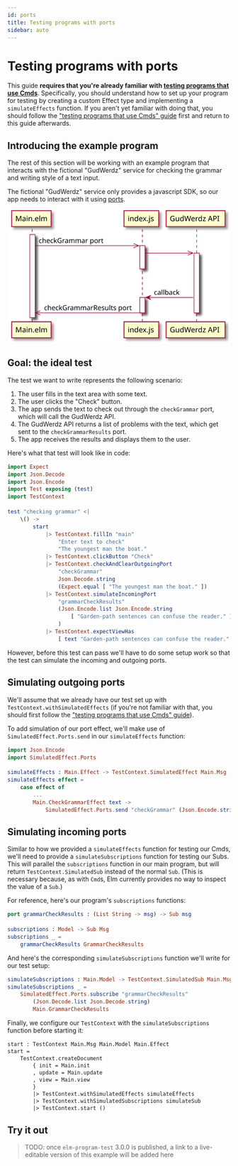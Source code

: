 ```yaml
---
id: ports
title: Testing programs with ports
sidebar: auto
---
```


# Testing programs with ports

This guide **requires that you're already familiar with
[testing programs that use Cmds](cmds.md)**.
Specifically, you should understand how to set up your program for testing
by creating a custom Effect type and implementing a `simulateEffects` function.
If you aren't yet familiar with doing that, you should follow the
["testing programs that use Cmds" guide](cmds.md) first and return to this guide afterwards.


## Introducing the example program

The rest of this section will be working with an example program
that interacts with the fictional "GudWerdz" service for
checking the grammar and writing style of a text input.

The fictional "GudWerdz" service only provides a javascript SDK,
so our app needs to interact with it using [ports](https://guide.elm-lang.org/interop/ports.html).

![architecture diagram described in the preceding paragraph](./GrammarCheckExample.svg)


## Goal: the ideal test

The test we want to write represents the following scenario:

1. The user fills in the text area with some text.
1. The user clicks the "Check" button.
1. The app sends the text to check out through the `checkGrammar` port, which will call the GudWerdz API.
1. The GudWerdz API returns a list of problems with the text, which get sent to the `checkGrammarResults` port.
1. The app receives the results and displays them to the user.

Here's what that test will look like in code:

```elm
import Expect
import Json.Decode
import Json.Encode
import Test exposing (test)
import TestContext

test "checking grammar" <|
    \() ->
        start
            |> TestContext.fillIn "main"
                "Enter text to check"
                "The youngest man the boat."
            |> TestContext.clickButton "Check"
            |> TestContext.checkAndClearOutgoingPort
                "checkGrammar"
                Json.Decode.string
                (Expect.equal [ "The youngest man the boat." ])
            |> TestContext.simulateIncomingPort
                "grammarCheckResults"
                (Json.Encode.list Json.Encode.string
                    [ "Garden-path sentences can confuse the reader." ]
                )
            |> TestContext.expectViewHas
                [ text "Garden-path sentences can confuse the reader." ]
```

However, before this test can pass we'll have to do some setup work
so that the test can simulate the incoming and outgoing ports.


## Simulating outgoing ports

We'll assume that we already have our test set up with `TestContext.withSimulatedEffects`
(if you're not familiar with that,
you should first follow the ["testing programs that use Cmds" guide](cmds.md)).

To add simulation of our port effect, we'll make use of `SimulatedEffect.Ports.send`
in our `simulateEffects` function:

```elm
import Json.Encode
import SimulatedEffect.Ports

simulateEffects : Main.Effect -> TestContext.SimulatedEffect Main.Msg
simulateEffects effect =
    case effect of
        ...
        Main.CheckGrammarEffect text ->
            SimulatedEffect.Ports.send "checkGrammar" (Json.Encode.string text)
```


## Simulating incoming ports

Similar to how we provided a `simulateEffects` function for testing our Cmds,
we'll need to provide a `simulateSubscriptions` function for testing our Subs.
This will parallel the `subscriptions` function in our main program,
but will return `TestContext.SimulatedSub` instead of the normal `Sub`.
(This is necessary because, as with `Cmd`s,
Elm currently provides no way to inspect the value of a `Sub`.)

For reference, here's our program's `subscriptions` functions:

```elm
port grammarCheckResults : (List String -> msg) -> Sub msg

subscriptions : Model -> Sub Msg
subscriptions _ =
    grammarCheckResults GrammarCheckResults
```

And here's the corresponding `simulateSubscriptions` function we'll write for our test setup:

```elm
simulateSubscriptions : Main.Model -> TestContext.SimulatedSub Main.Msg
simulateSubscriptions _ =
    SimulatedEffect.Ports.subscribe "grammarCheckResults"
        (Json.Decode.list Json.Decode.string)
        Main.GrammarCheckResults
```

Finally, we configure our `TestContext` with the `simulateSubscriptions` function before starting it:

```elm{9}
start : TestContext Main.Msg Main.Model Main.Effect
start =
    TestContext.createDocument
        { init = Main.init
        , update = Main.update
        , view = Main.view
        }
        |> TestContext.withSimulatedEffects simulateEffects
        |> TestContext.withSimulatedSubscriptions simulateSub
        |> TestContext.start ()
```



## Try it out

> TODO: once `elm-program-test` 3.0.0 is published,
> a link to a live-editable version of this example will be added here
